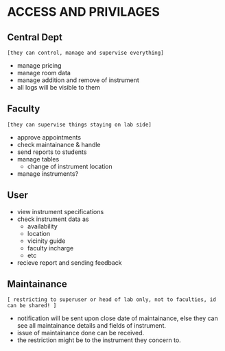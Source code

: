 <link rel="stylesheet" href="https://cdn.jsdelivr.net/gh/subbrat/el@main/css/s6css.css"/>
<link rel="stylesheet" href="./../el/css/s6css.css"/>
<link rel="stylesheet" href="https://cdn.jsdelivr.net/gh/subbrat/el@main/css/ga.css" />

# ACCESS AND PRIVILAGES <span id="access"></span>
## **Central Dept**
`[they can control, manage and supervise everything]`
- manage pricing
- manage room data
- manage addition and remove of instrument
- all logs will be visible to them
## **Faculty**
`[they can supervise things staying on lab side]`
- approve appointments
- check maintainance & handle
- send reports to students
- manage tables
  - change of instrument location
- manage instruments?
## **User**
- view instrument specifications
- check instrument data as
  - availability
  - location
  - vicinity guide
  - faculty incharge
  - etc
- recieve report and sending feedback
## **Maintainance**
`[ restricting to superuser or head of lab only, not to faculties, id can be shared! ]`
- notification will be sent upon close date of maintainance, else they can see all maintainance details and fields of instrument.
- issue of maintainance done can be received.
- the restriction might be to the instrument they concern to.
